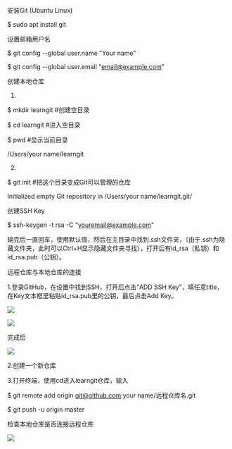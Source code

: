 安装Git (Ubuntu Linux)

$ sudo apt install git 

设置邮箱用户名

$ git config --global user.name "Your name"

$ git config --global user.email "email@example.com"

创建本地仓库

1.

$ mkdir learngit #创建空目录

$ cd learngit #进入空目录

$ pwd #显示当前目录

/Users/your name/learngit

2.

$ git init #把这个目录变成Git可以管理的仓库

Initialized empty Git repository in /Users/your name/learngit.git/

创建SSH Key

$ ssh-keygen -t rsa -C "youremail@example.com"

输完后一直回车，使用默认值，然后在主目录中找到.ssh文件夹，（由于.ssh为隐藏文件夹，此时可以Ctrl+H显示隐藏文件夹寻找），打开后有id_rsa（私钥）和id_rsa.pub（公钥）。

远程仓库与本地仓库的连接

1.登录GitHub，在设置中找到SSH，打开后点击“ADD SSH Key”，填任意title，在Key文本框里粘贴id_rsa.pub里的公钥，最后点击Add Key。

![](https://cdn.nlark.com/yuque/0/2025/png/61414303/1760440720723-0d3bdcb2-2506-4bc7-89e8-39c1c79186aa.png)

![](https://cdn.nlark.com/yuque/0/2025/png/61414303/1760440737111-5da8e26d-464a-458a-99a2-bf4f40bc3c35.png)

完成后

![](https://cdn.nlark.com/yuque/0/2025/jpeg/61414303/1760440591153-9b4b8b76-3b86-4091-8d1e-faa027797402.jpeg)

2.创建一个新仓库

3.打开终端，使用cd进入learngit仓库，输入

$ git remote add origin git@github.com:your name/远程仓库名.git

$ git push -u origin master

检查本地仓库是否连接远程仓库

![](https://cdn.nlark.com/yuque/0/2025/jpeg/61414303/1760440624218-5edee69f-932f-454e-a1b3-77c4fd3564b4.jpeg)

